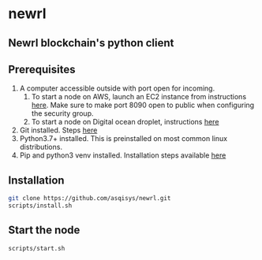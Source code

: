 # newrl

## Newrl blockchain's python client

## Prerequisites 
1. A computer accessible outside with port open for incoming.
    1. To start a node on AWS, launch an EC2 instance from instructions [here](https://docs.aws.amazon.com/efs/latest/ug/gs-step-one-create-ec2-resources.html). Make sure to make port 8090 open to public when configuring the security group. 
    2. To start a node on Digital ocean droplet, instructions [here](https://docs.digitalocean.com/products/droplets/quickstart/)
3. Git installed. Steps [here](https://git-scm.com/downloads)
4. Python3.7+ installed. This is preinstalled on most common linux distributions.
5. Pip and python3 venv installed. Installation steps available [here](https://pip.pypa.io/en/stable/installation/)

## Installation

```bash
git clone https://github.com/asqisys/newrl.git
scripts/install.sh
```

## Start the node

```bash
scripts/start.sh
```
